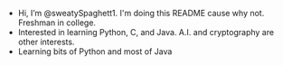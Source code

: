 - Hi, I’m @sweatySpaghett1. I'm doing this README cause why not. Freshman in college. 
- Interested in learning Python, C, and Java. A.I. and cryptography are other interests.
- Learning bits of Python and most of Java

